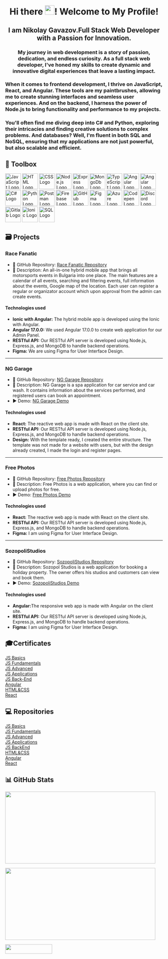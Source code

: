 <h1 align="center">Hi there <img src="https://raw.githubusercontent.com/MartinHeinz/MartinHeinz/master/wave.gif" height="30px" style="max-width: 30px; display: inline-block;" data-target="animated-image.originalImage">! Welcome to My Profile!</h1>

<h2 align="center">I am Nikolay Gavazov.Full Stack Web Developer with a Passion for Innovation.</h2>
<h3 align="center">My journey in web development is a story of passion, dedication, and endless curiosity. As a full stack web developer, I've honed my skills to create dynamic and innovative digital experiences that leave a lasting impact.</h3>
  <h3>When it comes to frontend development, I thrive on JavaScript, React, and Angular. These tools are my paintbrushes, allowing me to create stunning interfaces and seamless user experiences. And on the backend, I harness the power of Node.js to bring functionality and performance to my projects.</h3>
  <h3>You'll often find me diving deep into C# and Python, exploring their intricacies and finding creative solutions to complex problems. And databases? Well, I'm fluent in both SQL and NoSQL, ensuring that my applications are not just powerful, but also scalable and efficient.</h3>

🧰 Toolbox
---
<a href='https://www.javascript.com/'><img src='https://skillicons.dev/icons?i=javascript' alt='JavaScript Logo' width='50px' height='50px'/></a>
<a href='https://developer.mozilla.org/en-US/docs/Web/HTML'><img src='https://skillicons.dev/icons?i=html' alt='HTML Logo' width='50px' height='50px'/></a>
<a href='https://developer.mozilla.org/en-US/docs/Web/CSS'><img src='https://skillicons.dev/icons?i=css' alt='CSS Logo' width='50px' height='50px'/></a>
<a href='https://nodejs.org/en'><img src='https://skillicons.dev/icons?i=nodejs' alt='Node.js Logo' width='50px' height='50px'/></a>
<a href='https://expressjs.com/'><img src='https://skillicons.dev/icons?i=express' alt='Express Logo' width='50px' height='50px'/></a>
<a href='https://www.mongodb.com/'><img src='https://skillicons.dev/icons?i=mongodb' alt='MongoDb Logo' width='50px' height='50px'/></a>
<a href='https://www.typescriptlang.org/'><img src='https://skillicons.dev/icons?i=typescript' alt='TypeScript Logo' width='50px' height='50px'/></a>
<a href='https://angular.io/'><img src='https://skillicons.dev/icons?i=angular' alt='Angular Logo' width='50px' height='50px'/></a>
<a href='https://react.dev/'><img src='https://skillicons.dev/icons?i=react' alt='Angular Logo' width='50px' height='50px'/></a>
<a href='https://dotnet.microsoft.com/en-us/apps/aspnet'><img src='https://skillicons.dev/icons?i=cs' alt='C# Logo' width='50px' height='50px'/></a>
<a href='https://www.python.org/'><img src='https://skillicons.dev/icons?i=python' alt='Python Logo' width='50px' height='50px'/></a>
<a href='https://www.postman.com/'><img src='https://skillicons.dev/icons?i=postman' alt='Postman Logo' width='50px' height='50px'/></a>
<a href='https://firebase.google.com/'><img src='https://skillicons.dev/icons?i=firebase' alt='Firebase Logo' width='50px' height='50px'/></a>
<a href='https://github.com/'><img src='https://skillicons.dev/icons?i=github' alt='GitHub Logo' width='50px' height='50px'/></a>
<a href='https://figma.com/'><img src='https://skillicons.dev/icons?i=figma' alt='Figma Logo' width='50px' height='50px'/></a>
<a href='https://azure.microsoft.com/en-us'><img src='https://skillicons.dev/icons?i=azure' alt='Azure Logo' width='50px' height='50px'/></a>
<a href='https://codepen.io/'><img src='https://skillicons.dev/icons?i=codepen' alt='Codepen Logo' width='50px' height='50px'/></a>
<a href='https://discord.com/'><img src='https://skillicons.dev/icons?i=discord' alt='Discord Logo' width='50px' height='50px'/></a>
<a href='https://about.gitlab.com/'><img src='https://skillicons.dev/icons?i=gitlab' alt='Gitlab Logo' width='50px' height='50px'/></a>
<a href='https://ionicframework.com/'><img src='https://www.svgrepo.com/show/353912/ionic-icon.svg' alt='Ionic Logo' width='50px' height='50px'/></a>
<a href='https://www.mysql.com/'><img src='https://skillicons.dev/icons?i=mysql' alt='SQL Logo' width='50px' height='50px'/></a>

<h2>🗃️ Projects</h2>

<h3>Race Fanatic</h3>
<ul>
  <li><div>📁 GitHub Repository: <a target="_new" href="https://github.com/Getsov/Motorsport-Events-App">Race Fanatic Repository</a></div></li>
  <li><div>📃 Description: An all-in-one hybrid mobile app that brings all motorsports events in Bulgaria into one place. The main features are a calendar of all events, searching and filtering events, full information about the events, Google map of the location. Each user can register a regular or organizator account which upon approval from the admin can create events.</div></li>
</ul>
<h4>Technologies used</h4>
<ul>
  <li><strong>Ionic with Angular:</strong> The hybrid mobile app is developed using the Ionic with Angular.</li>
  <li><strong>Angular 17.0.0:</strong> We used Angular 17.0.0 to create web application for our Admin Panel.</li>
  <li><strong>RESTful API:</strong> Our RESTful API server is developed using Node.js, Express.js, and MongoDB to handle backend operations.</li>
  <li><strong>Figma:</strong> We are using Figma for User Interface Design.</li>
</ul>

---

<h3>NG Garage</h3>
<ul>
  <li><div>📁 GitHub Repository: <a target="_new" href="https://github.com/Nikolay-Gavazov/NG-Garage">NG Garage Repository</a></div></li>
  <li><div>📃 Description: NG Garage is a spa application for car service and car wash. It contains information about the services performed, and registered users can book an appointment.</div></li>
  <li><div>▶️ Demo: <a target="_new" href="https://ng-garrage.web.app/">NG Garage Demo</a></div></li>
</ul>
<h4>Technologies used</h4>
<ul>
  <li><strong>React:</strong> The reactive web app is made with React on the client site.</li>
  <li><strong>RESTful API:</strong> Our RESTful API server is developed using Node.js, Express.js, and MongoDB to handle backend operations.</li>
  <li><strong>Design:</strong> With the template ready, I created the entire structure. The template was not made for a website with users, but with the design already created, I made the login and register pages.</li>
</ul>

---

<h3>Free Photos</h3>
<ul>
  <li><div>📁 GitHub Repository: <a target="_new" href="https://github.com/Nikolay-Gavazov/SoftUni/tree/main/React/React%20Final%20Project">Free Photos Repository</a></div></li>
  <li><div>📃 Description: Free Photos is a web application, where you can find or upload photos for free.</div></li>
  <li><div>▶️ Demo: <a target="_new" href="https://free-photos-ac0ea.web.app/">Free Photos Demo</a></div></li>
</ul>
<h4>Technologies used</h4>
<ul>
  <li><strong>React:</strong> The reactive web app is made with React on the client site.</li>
  <li><strong>RESTful API:</strong> Our RESTful API server is developed using Node.js, Express.js, and MongoDB to handle backend operations.</li>
  <li><strong>Figma:</strong> I am using Figma for User Interface Design.</li>
</ul>

---

<h3>SozopoliStudios</h3>
<ul>
  <li><div>📁 GitHub Repository: <a target="_new" href="https://github.com/Nikolay-Gavazov/SozopoliStudios">SozopoliStudios Repository</a></div></li>
  <li><div>📃 Description: Sozopol Studios is a web application for booking a holiday property. The owner offers his studios and customers can view and book them.</div></li>
  <li><div>▶️ Demo: <a target="_new" href="https://sozopolistudios.web.app/">SozopoliStudios Demo</a></div></li>
</ul>
<h4>Technologies used</h4>
<ul>
  <li><strong>Angular:</strong>The responsive web app is made with Angular on the client site.</li>
  <li><strong>RESTful API:</strong> Our RESTful API server is developed using Node.js, Express.js, and MongoDB to handle backend operations.</li>
  <li><strong>Figma:</strong> I am using Figma for User Interface Design.</li>
</ul>

<h2>🎓Certificates</h2>
<div><a target="_new" href="https://softuni.bg/certificates/certificates/converttoimage/137474?code=b24c3139">JS Basics</a></div>
<div><a href='https://softuni.bg/certificates/certificates/converttoimage/149490?code=21e0f7e9'>JS Fundamentals</a></div>
<div><a href='https://softuni.bg/certificates/certificates/converttoimage/160072?code=dac34f39'>JS Advanced</a></div>
<div><a href='https://softuni.bg/certificates/certificates/converttoimage/167752?code=781b7690'>JS Applications</a></div>
<div><a href='https://softuni.bg/certificates/certificates/converttoimage/175229?code=aeeca5bb'>JS Back-End</a></div>
<div><a href='https://softuni.bg/certificates/certificates/converttoimage/182993?code=6a015746'>Angular</a></div>
<div><a href='https://softuni.bg/certificates/certificates/converttoimage/191026?code=fe681870'>HTML&CSS</a></div>
<div><a href='https://softuni.bg/certificates/certificates/converttoimage/197926?code=60542fed'>React</a></div>

<h2>💻 Repositories</h2>
<div><a target="_new" href="https://github.com/Nikolay-Gavazov/SoftUni/tree/main/JS%20Basics">JS Basics</a></div>
<div><a target="_new" href="https://github.com/Nikolay-Gavazov/SoftUni/tree/main/JS%20Fundamentals">JS Fundamentals</a></div>
<div><a target="_new" href="https://github.com/Nikolay-Gavazov/SoftUni/tree/main/JS%20Advanced">JS Advanced</a></div>
<div><a target="_new" href="https://github.com/Nikolay-Gavazov/SoftUni/tree/main/JS%20Applications">JS Applications</a></div>
<div><a target="_new" href="https://github.com/Nikolay-Gavazov/SoftUni/tree/main/JS%20BackEnd">JS BackEnd</a></div>
<div><a target="_new" href="https://github.com/Nikolay-Gavazov/SoftUni/tree/main/HTML%26CSS">HTML&CSS</a></div>
<div><a target="_new" href="https://github.com/Nikolay-Gavazov/SoftUni/tree/main/Angular">Angular</a></div>
<div><a target="_new" href="https://github.com/Nikolay-Gavazov/SoftUni/tree/main/React">React</a></div>

📊 GitHub Stats
---

<a href='https://github.com/Nikolay-Gavazov'><img src='https://github-readme-stats.vercel.app/api?username=Nikolay-Gavazov&theme=vue-dark&show_icons=true&hide_border=true&count_private=true' width='480px' height='230px'/></a>

<a href='https://github.com/Nikolay-Gavazov'><img src='https://github-readme-stats.vercel.app/api/top-langs/?username=Nikolay-Gavazov&theme=vue-dark&show_icons=true&hide_border=true&layout=compact' width='480px' height='230px'/></a>

<a href='https://github.com/Nikolay-Gavazov'><img src='https://komarev.com/ghpvc/?username=nikolay-gavazov&color=blue' width="150px" height="30px"/></a>

